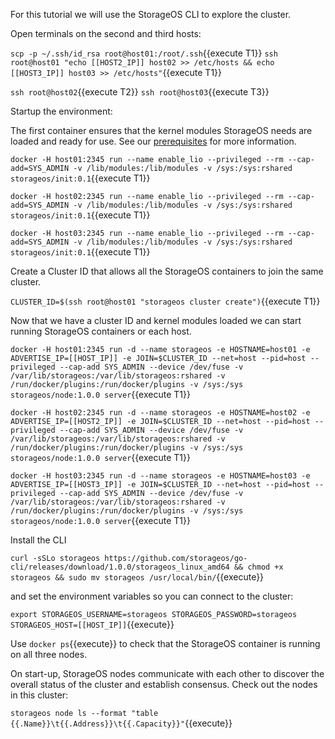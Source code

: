 For this tutorial we will use the StorageOS CLI to explore the cluster. 

Open terminals on the second and third hosts:

`scp -p ~/.ssh/id_rsa root@host01:/root/.ssh`{{execute T1}}
`ssh root@host01 "echo [[HOST2_IP]] host02 >> /etc/hosts && echo [[HOST3_IP]] host03 >> /etc/hosts"`{{execute T1}}

`ssh root@host02`{{execute T2}}
`ssh root@host03`{{execute T3}}

Startup the environment:

The first container ensures that the kernel modules StorageOS needs are loaded
and ready for use. See our
[prerequisites](https://docs.storageos.com/docs/prerequisites/systemconfiguration)
for more information. 

`docker -H host01:2345 run --name enable_lio --privileged --rm --cap-add=SYS_ADMIN -v /lib/modules:/lib/modules -v /sys:/sys:rshared storageos/init:0.1`{{execute T1}}

`docker -H host02:2345 run --name enable_lio --privileged --rm --cap-add=SYS_ADMIN -v /lib/modules:/lib/modules -v /sys:/sys:rshared storageos/init:0.1`{{execute T1}}

`docker -H host03:2345 run --name enable_lio --privileged --rm --cap-add=SYS_ADMIN -v /lib/modules:/lib/modules -v /sys:/sys:rshared storageos/init:0.1`{{execute T1}}

Create a Cluster ID that allows all the StorageOS containers to join the same
cluster.

`CLUSTER_ID=$(ssh root@host01 "storageos cluster create")`{{execute T1}}

Now that we have a cluster ID and kernel modules loaded we can start running StorageOS containers or each host. 

`docker -H host01:2345 run -d --name storageos -e HOSTNAME=host01 -e ADVERTISE_IP=[[HOST_IP]] -e JOIN=$CLUSTER_ID --net=host --pid=host --privileged --cap-add SYS_ADMIN --device /dev/fuse -v /var/lib/storageos:/var/lib/storageos:rshared -v /run/docker/plugins:/run/docker/plugins -v /sys:/sys storageos/node:1.0.0 server`{{execute T1}}

`docker -H host02:2345 run -d --name storageos -e HOSTNAME=host02 -e ADVERTISE_IP=[[HOST2_IP]] -e JOIN=$CLUSTER_ID --net=host --pid=host --privileged --cap-add SYS_ADMIN --device /dev/fuse -v /var/lib/storageos:/var/lib/storageos:rshared -v /run/docker/plugins:/run/docker/plugins -v /sys:/sys storageos/node:1.0.0 server`{{execute T1}}

`docker -H host03:2345 run -d --name storageos -e HOSTNAME=host03 -e ADVERTISE_IP=[[HOST3_IP]] -e JOIN=$CLUSTER_ID --net=host --pid=host --privileged --cap-add SYS_ADMIN --device /dev/fuse -v /var/lib/storageos:/var/lib/storageos:rshared -v /run/docker/plugins:/run/docker/plugins -v /sys:/sys storageos/node:1.0.0 server`{{execute T1}}


Install the CLI

`curl -sSLo storageos https://github.com/storageos/go-cli/releases/download/1.0.0/storageos_linux_amd64 && chmod +x storageos && sudo mv storageos /usr/local/bin/`{{execute}}

and set the environment variables so you can connect to the cluster:

`export STORAGEOS_USERNAME=storageos STORAGEOS_PASSWORD=storageos STORAGEOS_HOST=[[HOST_IP]]`{{execute}}


Use `docker ps`{{execute}} to check that the StorageOS container is running on all three nodes.

On start-up, StorageOS nodes communicate with each other to discover the overall
status of the cluster and establish consensus. Check out the nodes in this cluster:

`storageos node ls --format "table {{.Name}}\t{{.Address}}\t{{.Capacity}}"`{{execute}}
